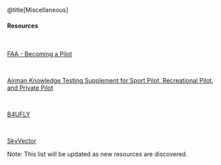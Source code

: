 <div class="slide-bg-style-left"></div><div class="slide-bg-style-right"></div>

@title[Miscellaneous]

#### <span class="orange">Resources</span>

<br>

[FAA - Becoming a Pilot](https://www.faa.gov/uas/getting_started/part_107/remote_pilot_cert/)

<br>

[Airman Knowledge Testing Supplement for Sport Pilot, Recreational Pilot, and Private Pilot](https://www.faa.gov/training_testing/testing/supplements/media/sport_rec_private_akts.pdf)

<br>

[B4UFLY](https://www.faa.gov/uas/where_to_fly/b4ufly/)

<br>

[SkyVector](https://skyvector.com/)



Note:
This list will be updated as new resources are discovered.
